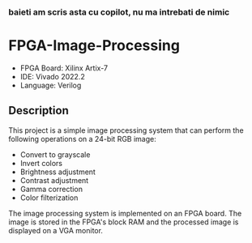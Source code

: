 ### baieti am scris asta cu copilot, nu ma intrebati de nimic

# FPGA-Image-Processing

- FPGA Board: Xilinx Artix-7
- IDE: Vivado 2022.2
- Language: Verilog

## Description

This project is a simple image processing system that can perform the following operations on a 24-bit RGB image:

- Convert to grayscale
- Invert colors
- Brightness adjustment
- Contrast adjustment
- Gamma correction
- Color filterization

The image processing system is implemented on an FPGA board. The image is stored in the FPGA's block RAM and the processed image is displayed on a VGA monitor.
